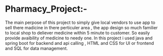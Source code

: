 # Pharmacy_Project:-
The main perpose of this project to simply give local vendors to use app to sell there madicine in there perticuler area , the app design so much familier to local shop to deliever medicine within 5 minute to customer. So easily provide avaibility of medicine to needy one.
In this project i used java and spring boot for backend and api calling , HTML and CSS for UI or frontend and SQL for data management.
